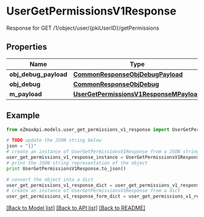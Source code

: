 # UserGetPermissionsV1Response

Response for GET /1/object/user/{pkiUserID}/getPermissions

## Properties

Name | Type | Description | Notes
------------ | ------------- | ------------- | -------------
**obj_debug_payload** | [**CommonResponseObjDebugPayload**](CommonResponseObjDebugPayload.md) |  | 
**obj_debug** | [**CommonResponseObjDebug**](CommonResponseObjDebug.md) |  | [optional] 
**m_payload** | [**UserGetPermissionsV1ResponseMPayload**](UserGetPermissionsV1ResponseMPayload.md) |  | 

## Example

```python
from eZmaxApi.models.user_get_permissions_v1_response import UserGetPermissionsV1Response

# TODO update the JSON string below
json = "{}"
# create an instance of UserGetPermissionsV1Response from a JSON string
user_get_permissions_v1_response_instance = UserGetPermissionsV1Response.from_json(json)
# print the JSON string representation of the object
print UserGetPermissionsV1Response.to_json()

# convert the object into a dict
user_get_permissions_v1_response_dict = user_get_permissions_v1_response_instance.to_dict()
# create an instance of UserGetPermissionsV1Response from a dict
user_get_permissions_v1_response_form_dict = user_get_permissions_v1_response.from_dict(user_get_permissions_v1_response_dict)
```
[[Back to Model list]](../README.md#documentation-for-models) [[Back to API list]](../README.md#documentation-for-api-endpoints) [[Back to README]](../README.md)


